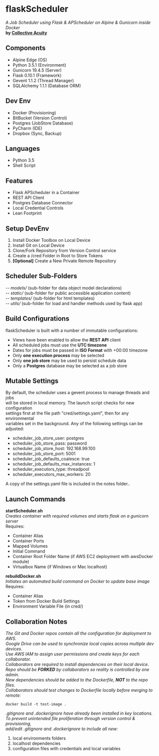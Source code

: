 # flaskScheduler 
_A Job Scheduler using Flask & APScheduler on Alpine & Gunicorn inside Docker_  
**by [Collective Acuity](https://collectiveacuity.com)**

## Components
- Alpine Edge (OS)
- Python 3.5.1 (Environment)
- Gunicorn 19.4.5 (Server)
- Flask 0.10.1 (Framework)
- Gevent 1.1.2 (Thread Manager)
- SQLAlchemy 1.1.1 (Database ORM)

## Dev Env
- Docker (Provisioning)
- BitBucket (Version Control)
- Postgres (JobStore Database)
- PyCharm (IDE)
- Dropbox (Sync, Backup)

## Languages
- Python 3.5
- Shell Script

## Features
- Flask APScheduler in a Container
- REST API Client
- Postgres Database Connector
- Local Credential Controls
- Lean Footprint

## Setup DevEnv
1. Install Docker Toolbox on Local Device
2. Install Git on Local Device
3. Clone/Fork Repository from Version Control service
4. Create a /cred Folder in Root to Store Tokens
5. **[Optional]** Create a New Private Remote Repository

## Scheduler Sub-Folders 
-- _models/_ (sub-folder for data object model declarations)  
-- _static/_ (sub-folder for public accessible application content)  
-- _templates/_ (sub-folder for html templates)  
-- _utils/_ (sub-folder for load and handler methods used by flask app)

## Build Configurations
flaskScheduler is built with a number of immutable configurations:

- Views have been enabled to allow the **REST API** client
- All scheduled jobs must use the **UTC timezone**
- Dates for jobs must be passed in **ISO Format** with +00:00 timezone
- Only **one execution process** may be selected
- Only **one job store** may be used to persist schedule data
- Only a **Postgres** database may be selected as a job store

## Mutable Settings
By default, the scheduler uses a gevent process to manage threads and jobs  
will be stored in local memory. The launch script checks for new configuration  
settings first at the file path "cred/settings.yaml", then for any environmental  
variables set in the background. Any of the following settings can be adjusted:

- scheduler_job_store_user: postgres
- scheduler_job_store_pass: password
- scheduler_job_store_host: 192.168.99.100
- scheduler_job_store_port: 5001
- scheduler_job_defaults_coalesce: true
- scheduler_job_defaults_max_instances: 1
- scheduler_executors_type: threadpool
- scheduler_executors_max_workers: 20

A copy of the settings.yaml file is included in the notes folder..
 
## Launch Commands
**startScheduler.sh**  
_Creates container with required volumes and starts flask on a gunicorn server_  
Requires:  

- Container Alias
- Container Ports
- Mapped Volumes
- Initial Command
- Container Root Folder Name (if AWS EC2 deployment with awsDocker module)
- Virtualbox Name (if Windows or Mac localhost)

**rebuildDocker.sh**  
_Initiates an automated build command on Docker to update base image_  
Requires:  

- Container Alias
- Token from Docker Build Settings
- Environment Variable File (in cred/)

## Collaboration Notes
_The Git and Docker repos contain all the configuration for deployment to AWS.  
Google Drive can be used to synchronize local copies across multiple dev devices.  
Use AWS IAM to assign user permissions and create keys for each collaborator.  
Collaborators are required to install dependencies on their local device.  
Repo should be **FORKED** by collaborators so reality is controlled by one admin.   
New dependencies should be added to the Dockerfile, **NOT** to the repo files.  
Collaborators should test changes to Dockerfile locally before merging to remote:_  

```
docker build -t test-image .
```

_.gitignore and .dockerignore have already been installed in key locations.  
To prevent unintended file proliferation through version control & provisioning,  
add/edit .gitignore and .dockerignore to include all new:_  

1. local environments folders
2. localhost dependencies
3. configuration files with credentials and local variables